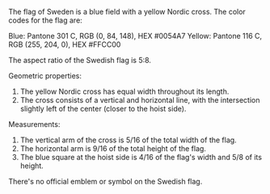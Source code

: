 The flag of Sweden is a blue field with a yellow Nordic cross. The color codes for the flag are:

Blue: Pantone 301 C, RGB (0, 84, 148), HEX #0054A7
Yellow: Pantone 116 C, RGB (255, 204, 0), HEX #FFCC00

The aspect ratio of the Swedish flag is 5:8.

Geometric properties:
1. The yellow Nordic cross has equal width throughout its length.
2. The cross consists of a vertical and horizontal line, with the intersection slightly left of the center (closer to the hoist side).

Measurements:
1. The vertical arm of the cross is 5/16 of the total width of the flag.
2. The horizontal arm is 9/16 of the total height of the flag.
3. The blue square at the hoist side is 4/16 of the flag's width and 5/8 of its height.

There's no official emblem or symbol on the Swedish flag.